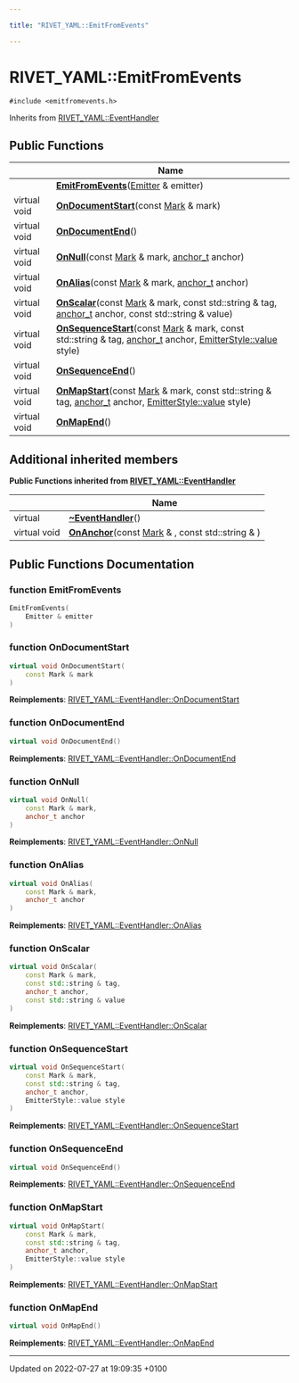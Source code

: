 ```yaml
---

title: "RIVET_YAML::EmitFromEvents"

---
```


# RIVET_YAML::EmitFromEvents






`#include <emitfromevents.h>`

Inherits from [RIVET_YAML::EventHandler](http://example.org/classes/classrivet__yaml_1_1eventhandler/)

## Public Functions

|                | Name           |
| -------------- | -------------- |
| | **[EmitFromEvents](http://example.org/classes/classrivet__yaml_1_1emitfromevents/#function-emitfromevents)**(<a href="http://example.org/classes/classrivet__yaml_1_1emitter/">Emitter</a> & emitter) |
| virtual void | **[OnDocumentStart](http://example.org/classes/classrivet__yaml_1_1emitfromevents/#function-ondocumentstart)**(const <a href="http://example.org/classes/structrivet__yaml_1_1mark/">Mark</a> & mark) |
| virtual void | **[OnDocumentEnd](http://example.org/classes/classrivet__yaml_1_1emitfromevents/#function-ondocumentend)**() |
| virtual void | **[OnNull](http://example.org/classes/classrivet__yaml_1_1emitfromevents/#function-onnull)**(const <a href="http://example.org/classes/structrivet__yaml_1_1mark/">Mark</a> & mark, <a href="http://example.org/namespaces/namespacerivet__yaml/#typedef-anchor-t">anchor_t</a> anchor) |
| virtual void | **[OnAlias](http://example.org/classes/classrivet__yaml_1_1emitfromevents/#function-onalias)**(const <a href="http://example.org/classes/structrivet__yaml_1_1mark/">Mark</a> & mark, <a href="http://example.org/namespaces/namespacerivet__yaml/#typedef-anchor-t">anchor_t</a> anchor) |
| virtual void | **[OnScalar](http://example.org/classes/classrivet__yaml_1_1emitfromevents/#function-onscalar)**(const <a href="http://example.org/classes/structrivet__yaml_1_1mark/">Mark</a> & mark, const std::string & tag, <a href="http://example.org/namespaces/namespacerivet__yaml/#typedef-anchor-t">anchor_t</a> anchor, const std::string & value) |
| virtual void | **[OnSequenceStart](http://example.org/classes/classrivet__yaml_1_1emitfromevents/#function-onsequencestart)**(const <a href="http://example.org/classes/structrivet__yaml_1_1mark/">Mark</a> & mark, const std::string & tag, <a href="http://example.org/namespaces/namespacerivet__yaml/#typedef-anchor-t">anchor_t</a> anchor, <a href="http://example.org/classes/structrivet__yaml_1_1emitterstyle/#enum-value">EmitterStyle::value</a> style) |
| virtual void | **[OnSequenceEnd](http://example.org/classes/classrivet__yaml_1_1emitfromevents/#function-onsequenceend)**() |
| virtual void | **[OnMapStart](http://example.org/classes/classrivet__yaml_1_1emitfromevents/#function-onmapstart)**(const <a href="http://example.org/classes/structrivet__yaml_1_1mark/">Mark</a> & mark, const std::string & tag, <a href="http://example.org/namespaces/namespacerivet__yaml/#typedef-anchor-t">anchor_t</a> anchor, <a href="http://example.org/classes/structrivet__yaml_1_1emitterstyle/#enum-value">EmitterStyle::value</a> style) |
| virtual void | **[OnMapEnd](http://example.org/classes/classrivet__yaml_1_1emitfromevents/#function-onmapend)**() |

## Additional inherited members

**Public Functions inherited from [RIVET_YAML::EventHandler](http://example.org/classes/classrivet__yaml_1_1eventhandler/)**

|                | Name           |
| -------------- | -------------- |
| virtual | **[~EventHandler](http://example.org/classes/classrivet__yaml_1_1eventhandler/#function-~eventhandler)**() |
| virtual void | **[OnAnchor](http://example.org/classes/classrivet__yaml_1_1eventhandler/#function-onanchor)**(const <a href="http://example.org/classes/structrivet__yaml_1_1mark/">Mark</a> & , const std::string & ) |


## Public Functions Documentation

### function EmitFromEvents

```cpp
EmitFromEvents(
    Emitter & emitter
)
```


### function OnDocumentStart

```cpp
virtual void OnDocumentStart(
    const Mark & mark
)
```


**Reimplements**: [RIVET_YAML::EventHandler::OnDocumentStart](http://example.org/classes/classrivet__yaml_1_1eventhandler/#function-ondocumentstart)


### function OnDocumentEnd

```cpp
virtual void OnDocumentEnd()
```


**Reimplements**: [RIVET_YAML::EventHandler::OnDocumentEnd](http://example.org/classes/classrivet__yaml_1_1eventhandler/#function-ondocumentend)


### function OnNull

```cpp
virtual void OnNull(
    const Mark & mark,
    anchor_t anchor
)
```


**Reimplements**: [RIVET_YAML::EventHandler::OnNull](http://example.org/classes/classrivet__yaml_1_1eventhandler/#function-onnull)


### function OnAlias

```cpp
virtual void OnAlias(
    const Mark & mark,
    anchor_t anchor
)
```


**Reimplements**: [RIVET_YAML::EventHandler::OnAlias](http://example.org/classes/classrivet__yaml_1_1eventhandler/#function-onalias)


### function OnScalar

```cpp
virtual void OnScalar(
    const Mark & mark,
    const std::string & tag,
    anchor_t anchor,
    const std::string & value
)
```


**Reimplements**: [RIVET_YAML::EventHandler::OnScalar](http://example.org/classes/classrivet__yaml_1_1eventhandler/#function-onscalar)


### function OnSequenceStart

```cpp
virtual void OnSequenceStart(
    const Mark & mark,
    const std::string & tag,
    anchor_t anchor,
    EmitterStyle::value style
)
```


**Reimplements**: [RIVET_YAML::EventHandler::OnSequenceStart](http://example.org/classes/classrivet__yaml_1_1eventhandler/#function-onsequencestart)


### function OnSequenceEnd

```cpp
virtual void OnSequenceEnd()
```


**Reimplements**: [RIVET_YAML::EventHandler::OnSequenceEnd](http://example.org/classes/classrivet__yaml_1_1eventhandler/#function-onsequenceend)


### function OnMapStart

```cpp
virtual void OnMapStart(
    const Mark & mark,
    const std::string & tag,
    anchor_t anchor,
    EmitterStyle::value style
)
```


**Reimplements**: [RIVET_YAML::EventHandler::OnMapStart](http://example.org/classes/classrivet__yaml_1_1eventhandler/#function-onmapstart)


### function OnMapEnd

```cpp
virtual void OnMapEnd()
```


**Reimplements**: [RIVET_YAML::EventHandler::OnMapEnd](http://example.org/classes/classrivet__yaml_1_1eventhandler/#function-onmapend)


-------------------------------

Updated on 2022-07-27 at 19:09:35 +0100